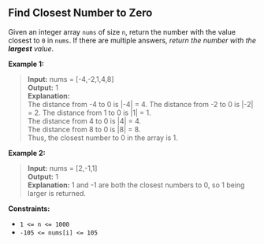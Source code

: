 ## Find Closest Number to Zero

Given an integer array `nums` of size `n`, return the number with the value closest to `0` in `nums`. If there are multiple answers, *return the number with the **largest** value*.


**Example 1:**

> **Input:** nums = [-4,-2,1,4,8]<br>
> **Output:** 1<br>
> **Explanation:**<br> 
> The distance from -4 to 0 is |-4| = 4. The distance from -2 to 0 is |-2| = 2. The distance from 1 to 0 is |1| = 1.<br>
> The distance from 4 to 0 is |4| = 4.<br>
> The distance from 8 to 0 is |8| = 8.<br>
> Thus, the closest number to 0 in the array is 1.<br>

**Example 2:**

> **Input:** nums = [2,-1,1]<br>
> **Output:** 1<br>
> **Explanation:** 1 and -1 are both the closest numbers to 0, so 1 being larger is returned.<br>
 

**Constraints:**

- `1 <= n <= 1000`
- `-105 <= nums[i] <= 105`
